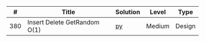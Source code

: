 | # | Title | Solution |Level | Type
|---|------------| ----- |------|-----|
| 380 | Insert Delete GetRandom O(1) | [py](https://github.com/cloi1994/session1/blob/master/Uber/380.py) | Medium | Design
